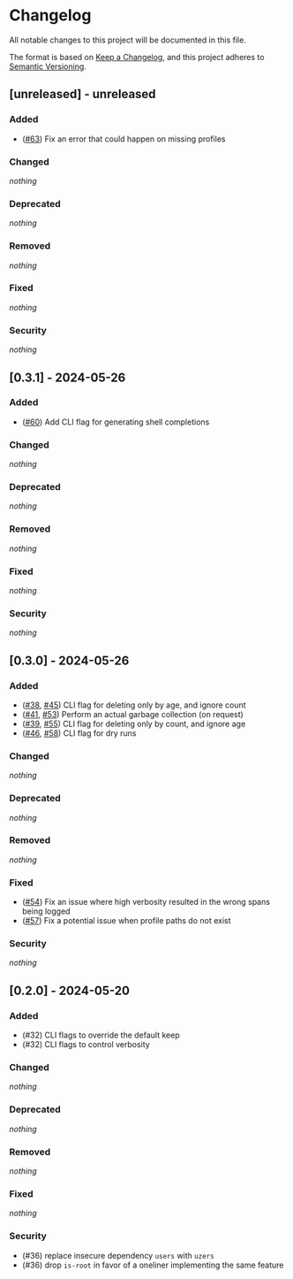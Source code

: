 # Changelog

All notable changes to this project will be documented in this file.

The format is based on [Keep a Changelog](https://keepachangelog.com/en/1.1.0/),
and this project adheres to [Semantic Versioning](https://semver.org/spec/v2.0.0.html).

## [unreleased] - unreleased

### Added

- ([#63]) Fix an error that could happen on missing profiles

[#63]: https://github.com/NobbZ/nix-janitor/pull/63

### Changed

_nothing_

### Deprecated

_nothing_

### Removed

_nothing_

### Fixed

_nothing_

### Security

_nothing_

## [0.3.1] - 2024-05-26

### Added

- ([#60]) Add CLI flag for generating shell completions

[#60]: https://github.com/NobbZ/nix-janitor/pull/60

### Changed

_nothing_

### Deprecated

_nothing_

### Removed

_nothing_

### Fixed

_nothing_

### Security

_nothing_

## [0.3.0] - 2024-05-26

### Added

- ([#38], [#45]) CLI flag for deleting only by age, and ignore count
- ([#41], [#53]) Perform an actual garbage collection (on request)
- ([#39], [#55]) CLI flag for deleting only by count, and ignore age
- ([#46], [#58]) CLI flag for dry runs

[#38]: https://github.com/NobbZ/nix-janitor/issues/38
[#39]: https://github.com/NobbZ/nix-janitor/issues/39
[#41]: https://github.com/NobbZ/nix-janitor/issues/41
[#46]: https://github.com/NobbZ/nix-janitor/issues/46
[#45]: https://github.com/NobbZ/nix-janitor/pull/45
[#53]: https://github.com/NobbZ/nix-janitor/pull/53
[#55]: https://github.com/NobbZ/nix-janitor/pull/55
[#58]: https://github.com/NobbZ/nix-janitor/pull/58

### Changed

_nothing_

### Deprecated

_nothing_

### Removed

_nothing_

### Fixed

- ([#54]) Fix an issue where high verbosity resulted in the wrong spans being logged
- ([#57]) Fix a potential issue when profile paths do not exist

[#54]: https://github.com/NobbZ/nix-janitor/pull/54
[#57]: https://github.com/NobbZ/nix-janitor/pull/57

### Security

_nothing_

## [0.2.0] - 2024-05-20

### Added

- (#32) CLI flags to override the default keep
- (#32) CLI flags to control verbosity

### Changed

_nothing_

### Deprecated

_nothing_

### Removed

_nothing_

### Fixed

_nothing_

### Security

- (#36) replace insecure dependency `users` with `uzers`
- (#36) drop `is-root` in favor of a oneliner implementing the same feature
